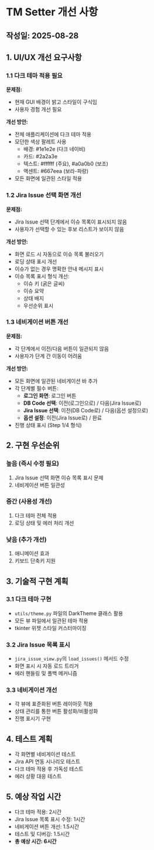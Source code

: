 # TM Setter 개선 사항

## 작성일: 2025-08-28

## 1. UI/UX 개선 요구사항

### 1.1 다크 테마 적용 필요
**문제점:**
- 현재 GUI 배경이 밝고 스타일이 구식임
- 사용자 경험 개선 필요

**개선 방안:**
- 전체 애플리케이션에 다크 테마 적용
- 모던한 색상 팔레트 사용
  - 배경: #1e1e2e (다크 네이비)
  - 카드: #2a2a3e
  - 텍스트: #ffffff (주요), #a0a0b0 (보조)
  - 액센트: #667eea (보라-파랑)
- 모든 화면에 일관된 스타일 적용

### 1.2 Jira Issue 선택 화면 개선
**문제점:**
- Jira Issue 선택 단계에서 이슈 목록이 표시되지 않음
- 사용자가 선택할 수 있는 후보 리스트가 보이지 않음

**개선 방안:**
- 화면 로드 시 자동으로 이슈 목록 불러오기
- 로딩 상태 표시 개선
- 이슈가 없는 경우 명확한 안내 메시지 표시
- 이슈 목록 표시 형식 개선:
  - 이슈 키 (굵은 글씨)
  - 이슈 요약
  - 상태 배지
  - 우선순위 표시

### 1.3 네비게이션 버튼 개선
**문제점:**
- 각 단계에서 이전/다음 버튼이 일관되지 않음
- 사용자가 단계 간 이동이 어려움

**개선 방안:**
- 모든 화면에 일관된 네비게이션 바 추가
- 각 단계별 필수 버튼:
  - **로그인 화면**: 로그인 버튼
  - **DB Code 선택**: 이전(로그인으로) / 다음(Jira Issue로)
  - **Jira Issue 선택**: 이전(DB Code로) / 다음(옵션 설정으로)
  - **옵션 설정**: 이전(Jira Issue로) / 완료
- 진행 상태 표시 (Step 1/4 형식)

## 2. 구현 우선순위

### 높음 (즉시 수정 필요)
1. Jira Issue 선택 화면 이슈 목록 표시 문제
2. 네비게이션 버튼 일관성

### 중간 (사용성 개선)
1. 다크 테마 전체 적용
2. 로딩 상태 및 에러 처리 개선

### 낮음 (추가 개선)
1. 애니메이션 효과
2. 키보드 단축키 지원

## 3. 기술적 구현 계획

### 3.1 다크 테마 구현
- `utils/theme.py` 파일의 DarkTheme 클래스 활용
- 모든 뷰 파일에서 일관된 테마 적용
- tkinter 위젯 스타일 커스터마이징

### 3.2 Jira Issue 목록 표시
- `jira_issue_view.py`의 `load_issues()` 메서드 수정
- 화면 표시 시 자동 로드 트리거
- 에러 핸들링 및 폴백 메커니즘

### 3.3 네비게이션 개선
- 각 뷰에 표준화된 버튼 레이아웃 적용
- 상태 관리를 통한 버튼 활성화/비활성화
- 진행 표시기 구현

## 4. 테스트 계획
- 각 화면별 네비게이션 테스트
- Jira API 연동 시나리오 테스트
- 다크 테마 적용 후 가독성 테스트
- 에러 상황 대응 테스트

## 5. 예상 작업 시간
- 다크 테마 적용: 2시간
- Jira Issue 목록 표시 수정: 1시간
- 네비게이션 버튼 개선: 1.5시간
- 테스트 및 디버깅: 1.5시간
- **총 예상 시간: 6시간**